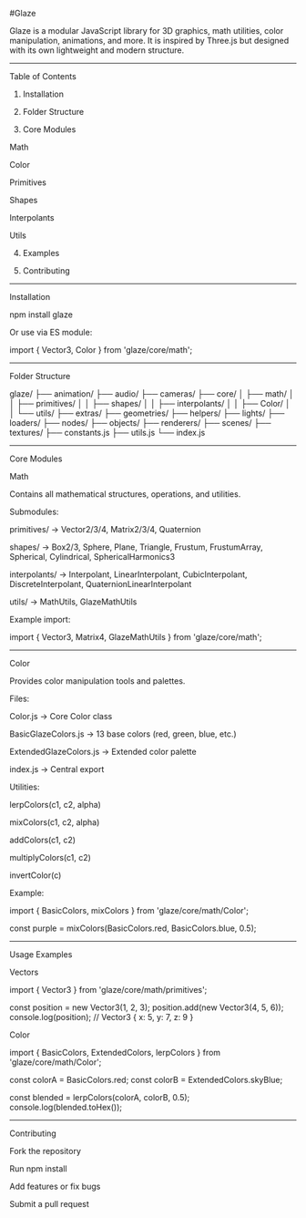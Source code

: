 #Glaze

Glaze is a modular JavaScript library for 3D graphics, math utilities, color manipulation, animations, and more. It is inspired by Three.js but designed with its own lightweight and modern structure.


---

Table of Contents

1. Installation


2. Folder Structure


3. Core Modules

Math

Color

Primitives

Shapes

Interpolants

Utils



4. Examples


5. Contributing




---

Installation

npm install glaze

Or use via ES module:

import { Vector3, Color } from 'glaze/core/math';


---

Folder Structure

glaze/
├── animation/
├── audio/
├── cameras/
├── core/
│   ├── math/
│   │   ├── primitives/
│   │   ├── shapes/
│   │   ├── interpolants/
│   │   ├── Color/
│   │   └── utils/
├── extras/
├── geometries/
├── helpers/
├── lights/
├── loaders/
├── nodes/
├── objects/
├── renderers/
├── scenes/
├── textures/
├── constants.js
├── utils.js
└── index.js


---

Core Modules

Math

Contains all mathematical structures, operations, and utilities.

Submodules:

primitives/ → Vector2/3/4, Matrix2/3/4, Quaternion

shapes/ → Box2/3, Sphere, Plane, Triangle, Frustum, FrustumArray, Spherical, Cylindrical, SphericalHarmonics3

interpolants/ → Interpolant, LinearInterpolant, CubicInterpolant, DiscreteInterpolant, QuaternionLinearInterpolant

utils/ → MathUtils, GlazeMathUtils


Example import:

import { Vector3, Matrix4, GlazeMathUtils } from 'glaze/core/math';


---

Color

Provides color manipulation tools and palettes.

Files:

Color.js → Core Color class

BasicGlazeColors.js → 13 base colors (red, green, blue, etc.)

ExtendedGlazeColors.js → Extended color palette

index.js → Central export


Utilities:

lerpColors(c1, c2, alpha)

mixColors(c1, c2, alpha)

addColors(c1, c2)

multiplyColors(c1, c2)

invertColor(c)


Example:

import { BasicColors, mixColors } from 'glaze/core/math/Color';

const purple = mixColors(BasicColors.red, BasicColors.blue, 0.5);


---

Usage Examples

Vectors

import { Vector3 } from 'glaze/core/math/primitives';

const position = new Vector3(1, 2, 3);
position.add(new Vector3(4, 5, 6));
console.log(position); // Vector3 { x: 5, y: 7, z: 9 }

Color

import { BasicColors, ExtendedColors, lerpColors } from 'glaze/core/math/Color';

const colorA = BasicColors.red;
const colorB = ExtendedColors.skyBlue;

const blended = lerpColors(colorA, colorB, 0.5);
console.log(blended.toHex());


---

Contributing

Fork the repository

Run npm install

Add features or fix bugs

Submit a pull request
